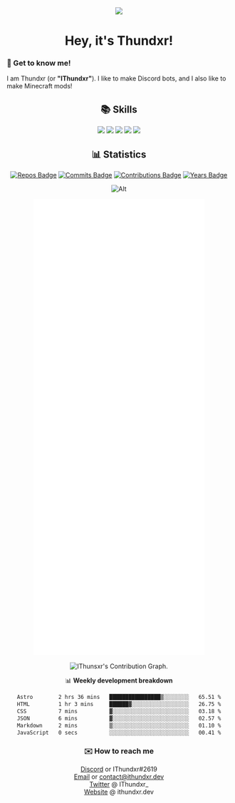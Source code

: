 <div align="center">
  <img src="https://ithundxr.dev/images/ithundxr.png">
  <h1>Hey, it's Thundxr!</h1>
</div>

<h3>👋 Get to know me!</h3>
<p>I am Thundxr (or <strong>"IThundxr"</strong>). I like to make Discord bots, and I also like to make Minecraft mods!</p>

<div align="center">
  <h2>📚 Skills</h2>
  <img src="https://github.com/rahul-jha98/README_icons/blob/main/language_and_tools/square/java/java.png">
  <img src="https://github.com/rahul-jha98/README_icons/blob/main/language_and_tools/square/javascript/javascript.png">
  <img src="https://github.com/rahul-jha98/README_icons/blob/main/language_and_tools/square/node/node.png">
  <img src="https://github.com/rahul-jha98/README_icons/blob/main/language_and_tools/square/python/python.png">
  <img src="https://github.com/rahul-jha98/README_icons/blob/main/language_and_tools/square/html/html.png">
</div>

<div align="center">
  <h2>📊 Statistics</h2>
  
  [![Repos Badge](https://badges.strrl.dev/repos/IThundxr)](https://badges.strrl.dev) [![Commits Badge](https://badges.strrl.dev/commits/all/IThundxr)](https://badges.strrl.dev) [![Contributions Badge](https://badges.strrl.dev/contributions/all/IThundxr)](https://badges.strrl.dev) [![Years Badge](https://badges.strrl.dev/years/IThundxr)](https://badges.strrl.dev)

  ![Alt](https://discord.c99.nl/widget/theme-4/694604709591384226.png)
  
  ![Metrics](https://raw.githubusercontent.com/IThundxr/IThundxr/master/github-metrics.svg)
  
  <img height="295em" src="https://activity-graph.herokuapp.com/graph?username=IThundxr&theme=rogue" alt=" IThunsxr's Contribution Graph.">

  📊 **Weekly development breakdown**
  <!--START_SECTION:waka-->

```text
Astro        2 hrs 36 mins   ████████████████▒░░░░░░░░   65.51 %
HTML         1 hr 3 mins     ██████▓░░░░░░░░░░░░░░░░░░   26.75 %
CSS          7 mins          ▓░░░░░░░░░░░░░░░░░░░░░░░░   03.18 %
JSON         6 mins          ▓░░░░░░░░░░░░░░░░░░░░░░░░   02.57 %
Markdown     2 mins          ▒░░░░░░░░░░░░░░░░░░░░░░░░   01.10 %
JavaScript   0 secs          ░░░░░░░░░░░░░░░░░░░░░░░░░   00.41 %
```

<!--END_SECTION:waka-->
</div>

<div align="center">
  <h3>✉️ How to reach me</h3>
  
[Discord](https://discord.com/users/694604709591384226) or IThundxr#2619  
[Email](mailto:contact@ithundxr.dev) or contact@ithundxr.dev  
[Twitter](https://twitter.com/IThundxr_) @ IThundxr_  
[Website](https://ithundxr.dev) @ ithundxr.dev

</div>
